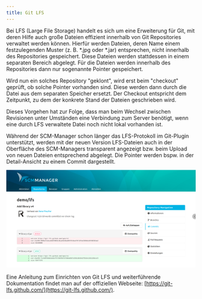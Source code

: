 ```yaml
---
title: Git LFS
---
```


Bei LFS (Large File Storage) handelt es sich um eine Erweiterung für Git, mit deren Hilfe auch große Dateien effizient innerhalb von Git Repositories verwaltet werden können. Hierfür werden Dateien, deren Name einem festzulegenden Muster (z. B. *.jpg oder *.jar) entsprechen, nicht innerhalb des Repositories gespeichert. Diese Dateien werden stattdessen in einem separaten Bereich abgelegt. Für die Dateien werden innerhalb des Repositories dann nur sogenannte Pointer gespeichert.

Wird nun ein solches Repository "geklont", wird erst beim "checkout" geprüft, ob solche Pointer vorhanden sind. Diese werden dann durch die Datei aus dem separaten Speicher ersetzt. Der Checkout entspricht dem Zeitpunkt, zu dem der konkrete Stand der Dateien geschrieben wird.

Dieses Vorgehen hat zur Folge, dass man beim Wechsel zwischen Revisionen unter Umständen eine Verbindung zum Server benötigt, wenn eine durch LFS verwaltete Datei noch nicht lokal vorhanden ist.

Während der SCM-Manager schon länger das LFS-Protokoll im Git-Plugin unterstützt, werden mit der neuen Version LFS-Dateien auch in der Oberfläche des SCM-Managers transparent angezeigt bzw. beim Upload von neuen Dateien entsprechend abgelegt. Die Pointer werden bspw. in der Detail-Ansicht zu einem Commit dargestellt.

![LFS Pointer in einem Commit](images/git/lfs_pointer_diff.png)

Eine Anleitung zum Einrichten von Git LFS und weiterführende Dokumentation findet man auf der offiziellen Webseite: [https://git-lfs.github.com/](https://git-lfs.github.com/).
